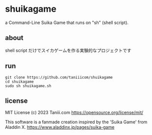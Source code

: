 # shuikagame
a Command-Line Suika Game that runs on "sh" (shell script).

## about
shell script だけでスイカゲームを作る実験的なプロジェクトです

## run
```
git clone https://github.com/taniiicom/shuikagame
cd shuikagame
sudo sh shuikagame.sh
```

## license
MIT License
(c) 2023 Taniii.com
https://opensource.org/license/mit/

This software is a fanmade creation inspired by the 'Suika Game' from Aladdin X.
https://www.aladdinx.jp/pages/suika-game
